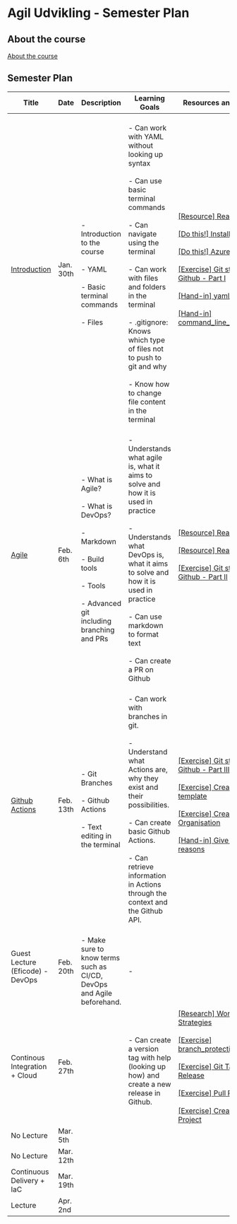 # Agil Udvikling - Semester Plan

## About the course

[About the course](00._Course_Material/00._Meta_Course_Material/about_the_course.md)

## Semester Plan


| Title | Date | Description | Learning Goals | Resources and Activities |
| --- | --- | --- | --- | --- |
| [Introduction](00._Course_Material/02._Slides/01._Introduction/01._Introduction.md) | Jan. 30th | <br>            - Introduction to the course<br>            <br>            - YAML<br><br>            - Basic terminal commands<br><br>            - Files<br>         | <br>            - Can work with YAML without looking up syntax<br><br>            - Can use basic terminal commands<br><br>            - Can navigate using the terminal<br><br>            - Can work with files and folders in the terminal<br><br>            - .gitignore: Knows which type of files not to push to git and why<br><br>            - Know how to change file content in the terminal<br>         | [[Resource] Reading Material](00._Course_Material/01._Assignments/01._Introduction/read_literature.md)<br><br>[[Do this!] Install Tools](00._Course_Material/01._Assignments/01._Introduction/install_tools.md/)<br><br>[[Do this!] Azure for Students](00._Course_Material/01._Assignments/01._Introduction/azure_for_students.md)<br><br>[[Exercise] Git started with Github - Part I](00._Course_Material/01._Assignments/01._Introduction/git_started_with_github_part_I.md)<br><br>[[Hand-in] yaml_person.md](00._Course_Material/01._Assignments/01._Introduction/yaml_person.md)<br><br>[[Hand-in] command_line_exercises.md](00._Course_Material/01._Assignments/01._Introduction/command_line_exercises.md) |
| [Agile](00._Course_Material/02._Slides/02._Agile/02._Agile.md) | Feb. 6th | <br>            - What is Agile?<br>            <br>            - What is DevOps?<br><br>            - Markdown<br><br>            - Build tools<br><br>            - Tools<br><br>            - Advanced git including branching and PRs<br>         | <br>            - Understands what agile is, what it aims to solve and how it is used in practice<br><br>            - Understands what DevOps is, what it aims to solve and how it is used in practice<br><br>            - Can use markdown to format text<br><br>            - Can create a PR on Github<br>         | [[Resource] Reading Material](00._Course_Material/01._Assignments/02._Agile/read_literature.md)<br><br>[[Resource] Reading Material](00._Course_Material/01._Assignments/02._Agile/read_about_github_actions.md)<br><br>[[Exercise] Git started with Github - Part II](00._Course_Material/01._Assignments/02._Agile/git_started_with_github_part_II.md) |
| [Github Actions](00._Course_Material/02._Slides/03._Github_Actions/03._Github_Actions.md) | Feb. 13th | <br>           - Git Branches<br><br>           - Github Actions<br><br>           - Text editing in the terminal<br>         | <br>           - Can work with branches in git.<br><br>           - Understand what Actions are, why they exist and their possibilities.<br><br>           - Can create basic Github Actions.<br><br>           - Can retrieve information in Actions through the context and the Github API.<br>         | [[Exercise] Git started with Github - Part III](00._Course_Material/01._Assignments/03._Github_Actions/git_started_with_github_part_III.md)<br><br>[[Exercise] Create an issue template](00._Course_Material/01._Assignments/03._Github_Actions/create_an_issue_template.md)<br><br>[[Exercise] Create a Github Organisation](00._Course_Material/01._Assignments/03._Github_Actions/github_organisations.md)<br><br>[[Hand-in] Give me 3 good reasons](00._Course_Material/01._Assignments/03._Github_Actions/give_me_3_good_reasons.md) |
| Guest Lecture (Eficode) - DevOps | Feb. 20th | <br>           - Make sure to know terms such as CI/CD, DevOps and Agile beforehand. <br>         | <br>           -<br>         |  |
| Continous Integration + Cloud | Feb. 27th | <br>         | <br>           - Can create a version tag with help (looking up how) and create a new release in Github. <br>         | [[Research] Workflow Strategies](00._Course_Material/01._Assignments/04._Continuous_Integration/workflow_strategies.md)<br><br>[[Exercise] branch_protection_rule](00._Course_Material/01._Assignments/04._Continuous_Integration/branch_protection_rule.md)<br><br>[[Exercise] Git Tagging and Release](00._Course_Material/01._Assignments/04._Continuous_Integration/git_tagging_release.md)<br><br>[[Exercise] Pull Request](00._Course_Material/01._Assignments/04._Continuous_Integration/pull_request.md)<br><br>[[Exercise] Create a Github Project](00._Course_Material/01._Assignments/04._Continuous_Integration/create_a_github_project.md) |
| No Lecture | Mar. 5th | <br>         | <br>         |  |
| No Lecture | Mar. 12th | <br>         | <br>         |  |
| Continuous Delivery + IaC | Mar. 19th | <br>         | <br>         |  |
| Lecture | Apr. 2nd | <br>         | <br>         |  |
